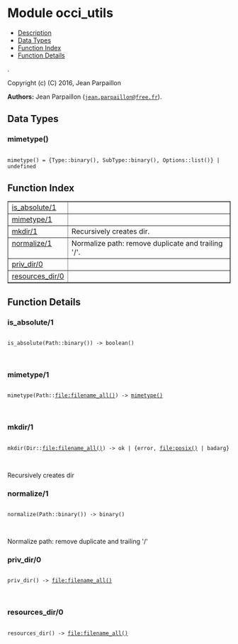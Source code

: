 

# Module occi_utils #
* [Description](#description)
* [Data Types](#types)
* [Function Index](#index)
* [Function Details](#functions)

.

Copyright (c) (C) 2016, Jean Parpaillon

__Authors:__ Jean Parpaillon ([`jean.parpaillon@free.fr`](mailto:jean.parpaillon@free.fr)).

<a name="types"></a>

## Data Types ##




### <a name="type-mimetype">mimetype()</a> ###


<pre><code>
mimetype() = {Type::binary(), SubType::binary(), Options::list()} | undefined
</code></pre>

<a name="index"></a>

## Function Index ##


<table width="100%" border="1" cellspacing="0" cellpadding="2" summary="function index"><tr><td valign="top"><a href="#is_absolute-1">is_absolute/1</a></td><td></td></tr><tr><td valign="top"><a href="#mimetype-1">mimetype/1</a></td><td></td></tr><tr><td valign="top"><a href="#mkdir-1">mkdir/1</a></td><td>Recursively creates dir.</td></tr><tr><td valign="top"><a href="#normalize-1">normalize/1</a></td><td>Normalize path: remove duplicate and trailing '/'.</td></tr><tr><td valign="top"><a href="#priv_dir-0">priv_dir/0</a></td><td></td></tr><tr><td valign="top"><a href="#resources_dir-0">resources_dir/0</a></td><td></td></tr></table>


<a name="functions"></a>

## Function Details ##

<a name="is_absolute-1"></a>

### is_absolute/1 ###

<pre><code>
is_absolute(Path::binary()) -&gt; boolean()
</code></pre>
<br />

<a name="mimetype-1"></a>

### mimetype/1 ###

<pre><code>
mimetype(Path::<a href="file.md#type-filename_all">file:filename_all()</a>) -&gt; <a href="#type-mimetype">mimetype()</a>
</code></pre>
<br />

<a name="mkdir-1"></a>

### mkdir/1 ###

<pre><code>
mkdir(Dir::<a href="file.md#type-filename_all">file:filename_all()</a>) -&gt; ok | {error, <a href="file.md#type-posix">file:posix()</a> | badarg}
</code></pre>
<br />

Recursively creates dir

<a name="normalize-1"></a>

### normalize/1 ###

<pre><code>
normalize(Path::binary()) -&gt; binary()
</code></pre>
<br />

Normalize path: remove duplicate and trailing '/'

<a name="priv_dir-0"></a>

### priv_dir/0 ###

<pre><code>
priv_dir() -&gt; <a href="file.md#type-filename_all">file:filename_all()</a>
</code></pre>
<br />

<a name="resources_dir-0"></a>

### resources_dir/0 ###

<pre><code>
resources_dir() -&gt; <a href="file.md#type-filename_all">file:filename_all()</a>
</code></pre>
<br />

